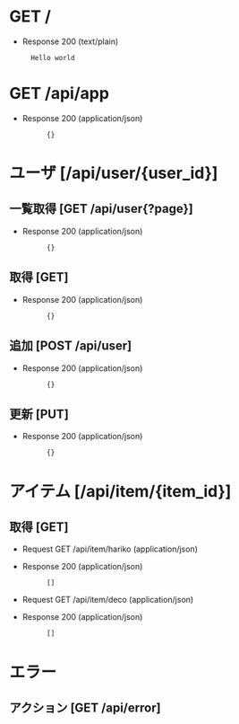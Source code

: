 # GET /

+ Response 200 (text/plain)

        Hello world

# GET /api/app

+ Response 200 (application/json)

            {}

# ユーザ [/api/user/{user_id}]

## 一覧取得 [GET /api/user{?page}]

+ Response 200 (application/json)

            {}

## 取得 [GET]

+ Response 200 (application/json)

            {}

## 追加 [POST /api/user]

+ Response 200 (application/json)

            {}

## 更新 [PUT]

+ Response 200 (application/json)

            {}

# アイテム [/api/item/{item_id}]

## 取得 [GET]

+ Request GET /api/item/hariko (application/json)

+ Response 200 (application/json)

            []

+ Request GET /api/item/deco (application/json)

+ Response 200 (application/json)

            []

# エラー

## アクション [GET /api/error]
